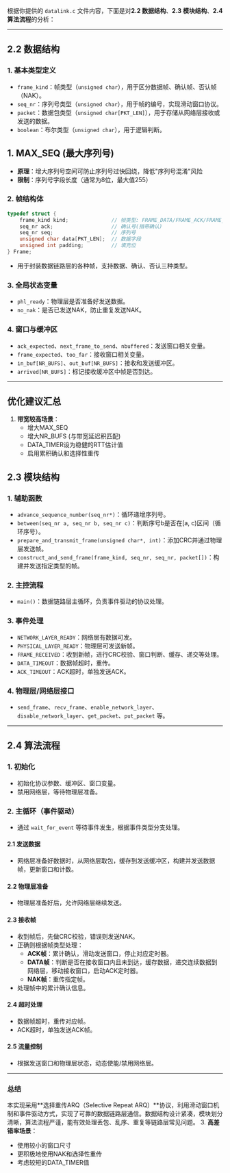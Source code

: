 根据你提供的 `datalink.c` 文件内容，下面是对**2.2 数据结构**、**2.3 模块结构**、**2.4 算法流程**的分析：

---

## 2.2 数据结构

### 1. 基本类型定义
- `frame_kind`：帧类型（`unsigned char`），用于区分数据帧、确认帧、否认帧（NAK）。
- `seq_nr`：序列号类型（`unsigned char`），用于帧的编号，实现滑动窗口协议。
- `packet`：数据包类型（`unsigned char[PKT_LEN]`），用于存储从网络层接收或发送的数据。
- `boolean`：布尔类型（`unsigned char`），用于逻辑判断。
## 1. MAX_SEQ (最大序列号)
- **原理**：增大序列号空间可防止序列号过快回绕，降低"序列号混淆"风险
- **限制**：序列号字段长度（通常为8位，最大值255）

### 2. 帧结构体
```c
typedef struct {
    frame_kind kind;              // 帧类型: FRAME_DATA/FRAME_ACK/FRAME_NAK
    seq_nr ack;                   // 确认号(捎带确认)
    seq_nr seq;                   // 序列号
    unsigned char data[PKT_LEN];  // 数据字段
    unsigned int padding;         // 填充位
} Frame;
```
- 用于封装数据链路层的各种帧，支持数据、确认、否认三种类型。

### 3. 全局状态变量
- `phl_ready`：物理层是否准备好发送数据。
- `no_nak`：是否已发送NAK，防止重复发送NAK。

### 4. 窗口与缓冲区
- `ack_expected`、`next_frame_to_send`、`nbuffered`：发送窗口相关变量。
- `frame_expected`、`too_far`：接收窗口相关变量。
- `in_buf[NR_BUFS]`、`out_buf[NR_BUFS]`：接收和发送缓冲区。
- `arrived[NR_BUFS]`：标记接收缓冲区中帧是否到达。

---
## 优化建议汇总
1. **带宽较高场景**：
   - 增大MAX_SEQ 
   - 增大NR_BUFS (与带宽延迟积匹配)
   - DATA_TIMER设为稳健的RTT估计值
   - 启用累积确认和选择性重传

## 2.3 模块结构

### 1. 辅助函数
- `advance_sequence_number(seq_nr*)`：循环递增序列号。
- `between(seq_nr a, seq_nr b, seq_nr c)`：判断序号b是否在[a, c)区间（循环序号）。
- `prepare_and_transmit_frame(unsigned char*, int)`：添加CRC并通过物理层发送帧。
- `construct_and_send_frame(frame_kind, seq_nr, seq_nr, packet[])`：构建并发送指定类型的帧。

### 2. 主控流程
- `main()`：数据链路层主循环，负责事件驱动的协议处理。

### 3. 事件处理
- `NETWORK_LAYER_READY`：网络层有数据可发。
- `PHYSICAL_LAYER_READY`：物理层可发送新帧。
- `FRAME_RECEIVED`：收到新帧，进行CRC校验、窗口判断、缓存、递交等处理。
- `DATA_TIMEOUT`：数据帧超时，重传。
- `ACK_TIMEOUT`：ACK超时，单独发送ACK。

### 4. 物理层/网络层接口
- `send_frame`、`recv_frame`、`enable_network_layer`、`disable_network_layer`、`get_packet`、`put_packet` 等。

---

## 2.4 算法流程

### 1. 初始化
- 初始化协议参数、缓冲区、窗口变量。
- 禁用网络层，等待物理层准备。

### 2. 主循环（事件驱动）
- 通过 `wait_for_event` 等待事件发生，根据事件类型分支处理。

#### 2.1 发送数据
- 网络层准备好数据时，从网络层取包，缓存到发送缓冲区，构建并发送数据帧，更新窗口和计数。

#### 2.2 物理层准备
- 物理层准备好后，允许网络层继续发送。

#### 2.3 接收帧
- 收到帧后，先做CRC校验，错误则发送NAK。
- 正确则根据帧类型处理：
  - **ACK帧**：累计确认，滑动发送窗口，停止对应定时器。
  - **DATA帧**：判断是否在接收窗口内且未到达，缓存数据，递交连续数据到网络层，移动接收窗口，启动ACK定时器。
  - **NAK帧**：重传指定帧。
- 处理帧中的累计确认信息。

#### 2.4 超时处理
- 数据帧超时，重传对应帧。
- ACK超时，单独发送ACK帧。

#### 2.5 流量控制
- 根据发送窗口和物理层状态，动态使能/禁用网络层。

---

### 总结

本实现采用**选择重传ARQ（Selective Repeat ARQ）**协议，利用滑动窗口机制和事件驱动方式，实现了可靠的数据链路层通信。数据结构设计紧凑，模块划分清晰，算法流程严谨，能有效处理丢包、乱序、重复等链路层常见问题。
3. **高差错率场景**：
   - 使用较小的窗口尺寸
   - 更积极地使用NAK和选择性重传
   - 考虑较短的DATA_TIMER值
